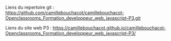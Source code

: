 Liens du repertoire git : 
https://github.com/camillebouchacot/camillebouchacot-Openclassrooms_Formation_developpeur_web_javascript-P3.git

Liens du site web P3 : 
https://camillebouchacot.github.io/camillebouchacot-Openclassrooms_Formation_developpeur_web_javascript-P3/
